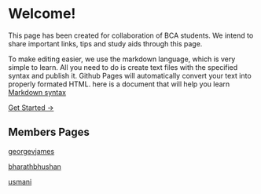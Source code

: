 # Welcome!

This page has been created for collaboration of BCA students.
We intend to share important links, tips and study aids through this page.

To make editing easier, we use the markdown language, which is very simple to learn.
All you need to do is create text files with the specified syntax and publish it. 
Github Pages will automatically convert your text into properly formated HTML.
here is a document that will help you learn [Markdown syntax](https://guides.github.com/features/mastering-markdown/)

[Get Started &#8594;](./gettingstarted)
## Members Pages
[georgevjames](./georgevjames)

[bharathbhushan](./bharathbhushan)

[usmani](./usmani)
